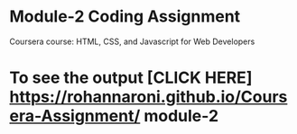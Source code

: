 

# Module-2 Coding Assignment

Coursera course: HTML, CSS, and Javascript for Web Developers

# To see the output [CLICK HERE] https://rohannaroni.github.io/Coursera-Assignment/ module-2
